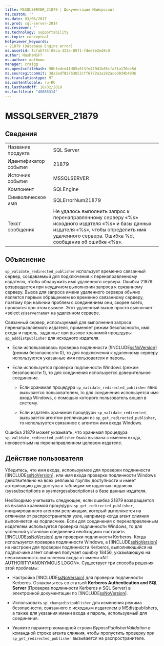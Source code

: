 ```yaml
---
title: MSSQLSERVER_21879 | Документация Майкрософт
ms.custom: ''
ms.date: 03/06/2017
ms.prod: sql-server-2014
ms.reviewer: ''
ms.technology: supportability
ms.topic: conceptual
helpviewer_keywords:
- 21879 (Database Engine error)
ms.assetid: fcfab735-05ca-423a-89f1-fdee7e2ed8c0
author: MashaMSFT
ms.author: mathoma
manager: craigg
ms.openlocfilehash: 98bfedce41d05a613fe47941b86cfa3fa176ee5d
ms.sourcegitcommit: 3da2edf82763852cff6772a1a282ace3034b4936
ms.translationtype: MT
ms.contentlocale: ru-RU
ms.lasthandoff: 10/02/2018
ms.locfileid: "48086314"
---
```

# <a name="mssqlserver21879"></a>MSSQLSERVER_21879
    
## <a name="details"></a>Сведения  
  
|||  
|-|-|  
|Название продукта|SQL Server|  
|Идентификатор события|21879|  
|Источник события|MSSQLSERVER|  
|Компонент|SQLEngine|  
|Символическое имя|SQLErrorNum21879|  
|Текст сообщения|Не удалось выполнить запрос к перенаправленному серверу «%s» исходного издателя «%s» и базы данных издателя «%s», чтобы определить имя удаленного сервера. Ошибка %d, сообщение об ошибке «%s».|  
  
## <a name="explanation"></a>Объяснение  
 `sp_validate_redirected_publisher` использует временно связанный сервер, создаваемый для подключения к перенаправленному издателю, чтобы обнаружить имя удаленного сервера. Ошибка 21879 возвращается при неудачном выполнении запроса к связанному серверу. Вызов для запроса имени удаленного сервера обычно является первым обращением ко временно связанному серверу, поэтому при наличии проблем с соединением они, скорее всего, проявятся при этом вызове. Этот удаленный вызов просто выполняет «select `@@servername`» на удаленном сервере.  
  
 Связанный сервер, используемый для выполнения запроса перенаправляемого издателя, применяет режим безопасности, имя входа и пароль, заданные при вызове хранимой процедуры `sp_adddistpublisher` для исходного издателя.  
  
-   Если использовалась проверка подлинности [!INCLUDE[ssNoVersion](../../includes/ssnoversion-md.md)] (режим безопасности 0), то для подключения к удаленному серверу используются указанные имя пользователя и пароль.  
  
-   Если используется проверка подлинности Windows (режим безопасности 1), то для соединения используется доверительное соединение.  
  
    -   Если хранимая процедура `sp_validate_redirected_publisher` явно вызывается пользователем, то для соединения используется имя входа Windows, с помощью которого пользователь вошел в систему.  
  
    -   Если издатель хранимой процедуры `sp_validate_redirected_` вызывается агентом репликации из `sp_get_redirected_publisher`, то используется связанное с агентом имя входа Windows.  
  
 Ошибка 21879 может указывать, что хранимая процедура `sp_validate_redirected_publisher` была вызвана с именем входа, неизвестным на перенаправленном целевом издателе.  
  
## <a name="user-action"></a>Действие пользователя  
 Убедитесь, что имя входа, используемое для проверки подлинности [!INCLUDE[ssNoVersion](../../includes/ssnoversion-md.md)], или имя входа проверки подлинности Windows действительно на всех репликах группы доступности и имеет авторизацию для доступа к таблицам метаданных подписок (syssubscriptions и sysmergesubscriptions) в базе данных издателя.  
  
 Необходимо учитывать следующее, если ошибка 21879 возвращается из вызова хранимой процедуры `sp_get_redirected_publisher`, инициированного агентом репликации, который выполняется на отличном от распространителя узле, например когда агент слияния выполняется на подписчике. Если для соединения с перенаправленным издателем используется проверка подлинности Windows, то для успешной установки соединения необходимо настроить [!INCLUDE[ssNoVersion](../../includes/ssnoversion-md.md)] для проверки подлинности Kerberos. Когда используется проверка подлинности Windows, а [!INCLUDE[ssNoVersion](../../includes/ssnoversion-md.md)] не настроен для проверки подлинности Kerberos, выполняющийся на подписчике агент слияния получает ошибку 18456, указывающую на невозможность выполнения входа от имени «NT AUTHORITY\ANONYMOUS LOGON». Существует три способа решения этой проблемы:  
  
-   Настройка [!INCLUDE[ssNoVersion](../../includes/ssnoversion-md.md)] для проверки подлинности Kerberos. Ознакомьтесь со статьей **Kerberos Authentication and SQL Server** (Проверка подлинности Kerberos и SQL Server) в электронной документации по [!INCLUDE[ssNoVersion](../../includes/ssnoversion-md.md)].  
  
-   Использовать `sp_changedistpublisher` для изменения режима безопасности, связанного с исходным издателем в MSdistpublishers, а также для указания имени входа и пароль, используемый для соединения.  
  
-   Укажите параметр командной строки *BypassPublisherValidation* в командной строке агента слияния, чтобы пропустить проверку при `sp_get_redirected_publisher` вызывается на распространителе.  
  
  

